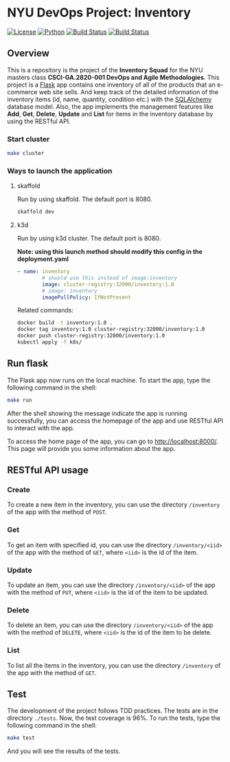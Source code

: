 # NYU DevOps Project: Inventory
[![License](https://img.shields.io/badge/License-Apache_2.0-blue.svg)](https://opensource.org/licenses/Apache-2.0)
[![Python](https://img.shields.io/badge/Language-Python-blue.svg)](https://python.org/)
[![Build Status](https://github.com/CSCI-GA-2820-FA23-001/inventory/actions/workflows/ci.yml/badge.svg)](https://github.com/CSCI-GA-2820-FA23-001/inventory/actions)
[![Build Status](https://github.com/CSCI-GA-2820-FA23-001/inventory/actions/workflows/bdd-test.yml/badge.svg)](https://github.com/CSCI-GA-2820-FA23-001/inventory/actions)

## Overview

This is a repository is the project of the **Inventory Squad** for the NYU masters class **CSCI-GA.2820-001 DevOps and Agile Methodologies**. This project is a [Flask](https://flask.palletsprojects.com/) app contains one inventory of all of the products that an e-commerce web site sells. And keep track of the detailed information of the inventory items (id, name, quantity, condition etc.) with the [SQLAlchemy](https://www.sqlalchemy.org/) database model. Also, the app implements the management features like **Add**, **Get**, **Delete**, **Update** and **List** for items in the inventory database by using the RESTful API.

### Start cluster

```bash
make cluster
```

### Ways to launch the application

1. skaffold

   Run by using skaffold. The default port is 8080.

    ```bash
    skaffold dev
    ```

2. k3d

    Run by using k3d cluster. The default port is 8080.

    **Note: using this launch method should modify this config in the deployment.yaml**

    ```yaml
    - name: inventory
            # shuold use this instead of image:inventory
            image: cluster-registry:32000/inventory:1.0
            # image: inventory
            imagePullPolicy: IfNotPresent
    ```

    Related commands:

    ```bash
    docker build -t inventory:1.0 .
    docker tag inventory:1.0 cluster-registry:32000/inventory:1.0
    docker push cluster-registry:32000/inventory:1.0
    kubectl apply -f k8s/
    ```

## Run flask

The Flask app now runs on the local machine. To start the app, type the following command in the shell:

```bash
make run
```

After the shell showing the message indicate the app is running successfully, you can access the homepage of the app and use RESTful API to interact with the app.

To access the home page of the app, you can go to <http://localhost:8000/>. This page will provide you some information about the app.

## RESTful API usage

### Create

To create a new item in the inventory, you can use the directory `/inventory` of the app with the method of `POST`.

### Get

To get an item with specified id, you can use the directory `/inventory/<iid>` of the app with the method of `GET`, where `<iid>` is the id of the item.

### Update

To update an item, you can use the directory `/inventory/<iid>` of the app with the method of `PUT`, where `<iid>` is the id of the item to be updated.

### Delete

To delete an item, you can use the directory `/inventory/<iid>` of the app with the method of `DELETE`, where `<iid>` is the id of the item to be delete.

### List

To list all the items in the inventory, you can use the directory `/inventory` of the app with the method of `GET`.

## Test

The development of the project follows TDD practices. The tests are in the directory `./tests`. Now, the test coverage is 96%. To run the tests, type the following command in the shell:

```bash
make test
```

And you will see the results of the tests.

